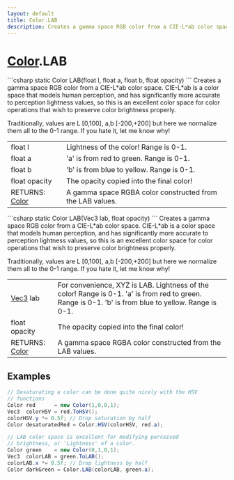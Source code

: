 ```yaml
---
layout: default
title: Color.LAB
description: Creates a gamma space RGB color from a CIE-L*ab color space. CIE-L*ab is a color space that models human perception, and has significantly more accurate to perception lightness values, so this is an excellent color space for color operations that wish to preserve color brightness properly.  Traditionally, values are L [0,100], a,b [-200,+200] but here we normalize them all to the 0-1 range. If you hate it, let me know why!
---
```

# [Color]({{site.url}}/Pages/Reference/Color.html).LAB

<div class='signature' markdown='1'>
```csharp
static Color LAB(float l, float a, float b, float opacity)
```
Creates a gamma space RGB color from a CIE-L*ab color
space. CIE-L*ab is a color space that models human perception,
and has significantly more accurate to perception lightness
values, so this is an excellent color space for color operations
that wish to preserve color brightness properly.

Traditionally, values are L [0,100], a,b [-200,+200] but here we
normalize them all to the 0-1 range. If you hate it, let me know
why!
</div>

|  |  |
|--|--|
|float l|Lightness of the color! Range is 0-1.|
|float a|'a' is from red to green. Range is 0-1.|
|float b|'b' is from blue to yellow. Range is 0-1.|
|float opacity|The opacity copied into the final color!|
|RETURNS: [Color]({{site.url}}/Pages/Reference/Color.html)|A gamma space RGBA color constructed from the LAB values.|

<div class='signature' markdown='1'>
```csharp
static Color LAB(Vec3 lab, float opacity)
```
Creates a gamma space RGB color from a CIE-L*ab color
space. CIE-L*ab is a color space that models human perception,
and has significantly more accurate to perception lightness
values, so this is an excellent color space for color operations
that wish to preserve color brightness properly.

Traditionally, values are L [0,100], a,b [-200,+200] but here we
normalize them all to the 0-1 range. If you hate it, let me know
why!
</div>

|  |  |
|--|--|
|[Vec3]({{site.url}}/Pages/Reference/Vec3.html) lab|For convenience, XYZ is LAB.             Lightness of the color! Range is 0-1.             'a' is from red to green. Range is 0-1.             'b' is from blue to yellow. Range is 0-1.|
|float opacity|The opacity copied into the final color!|
|RETURNS: [Color]({{site.url}}/Pages/Reference/Color.html)|A gamma space RGBA color constructed from the LAB values.|





## Examples

```csharp
// Desaturating a color can be done quite nicely with the HSV
// functions
Color red      = new Color(1,0,0,1);
Vec3  colorHSV = red.ToHSV();
colorHSV.y *= 0.5f; // Drop saturation by half
Color desaturatedRed = Color.HSV(colorHSV, red.a);

// LAB color space is excellent for modifying perceived 
// brightness, or 'Lightness' of a color.
Color green    = new Color(0,1,0,1);
Vec3  colorLAB = green.ToLAB();
colorLAB.x *= 0.5f; // Drop lightness by half
Color darkGreen = Color.LAB(colorLAB, green.a);
```

